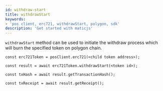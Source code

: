 ```yaml
---
id: withdraw-start
title: withdrawStart 
keywords: 
- 'pos client, erc721, withdrawStart, polygon, sdk'
description: 'Get started with maticjs'
---
```


`withdrawStart` method can be used to initiate the withdraw process which will burn the specified token on polygon chain.

```
const erc721Token = posClient.erc721(<child token address>);

const result = await erc721Token.withdrawStart(<token id>);

const txHash = await result.getTransactionHash();

const txReceipt = await result.getReceipt();

```
